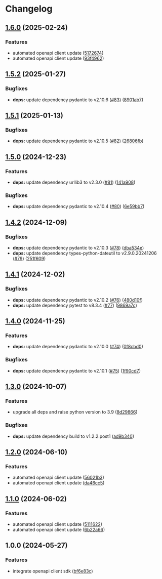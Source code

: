 # Changelog

## [1.6.0](https://github.com/gopad/gopad-python/compare/v1.5.2...v1.6.0) (2025-02-24)


### Features

* automated openapi client update ([5172674](https://github.com/gopad/gopad-python/commit/51726747a929a7d54b3d08e306e35b6c21a9f735))
* automated openapi client update ([93f4962](https://github.com/gopad/gopad-python/commit/93f49620222e26b8ede3f0bea8505e2c4bef80cd))

## [1.5.2](https://github.com/gopad/gopad-python/compare/v1.5.1...v1.5.2) (2025-01-27)


### Bugfixes

* **deps:** update dependency pydantic to v2.10.6 ([#83](https://github.com/gopad/gopad-python/issues/83)) ([8901ab7](https://github.com/gopad/gopad-python/commit/8901ab7916e728bff3055861aacc24fb290735b2))

## [1.5.1](https://github.com/gopad/gopad-python/compare/v1.5.0...v1.5.1) (2025-01-13)


### Bugfixes

* **deps:** update dependency pydantic to v2.10.5 ([#82](https://github.com/gopad/gopad-python/issues/82)) ([26806fb](https://github.com/gopad/gopad-python/commit/26806fb54fb884466664679a68dd115622da701a))

## [1.5.0](https://github.com/gopad/gopad-python/compare/v1.4.2...v1.5.0) (2024-12-23)


### Features

* **deps:** update dependency urllib3 to v2.3.0 ([#81](https://github.com/gopad/gopad-python/issues/81)) ([141a908](https://github.com/gopad/gopad-python/commit/141a908e9f05ded46bf1f5528967ceda35c42f03))


### Bugfixes

* **deps:** update dependency pydantic to v2.10.4 ([#80](https://github.com/gopad/gopad-python/issues/80)) ([6e59bb7](https://github.com/gopad/gopad-python/commit/6e59bb737b235e2454650d56ab81f1e7add48776))

## [1.4.2](https://github.com/gopad/gopad-python/compare/v1.4.1...v1.4.2) (2024-12-09)


### Bugfixes

* **deps:** update dependency pydantic to v2.10.3 ([#78](https://github.com/gopad/gopad-python/issues/78)) ([dba534e](https://github.com/gopad/gopad-python/commit/dba534ea7d67431a4bbd3cecc80beb664a6e867a))
* **deps:** update dependency types-python-dateutil to v2.9.0.20241206 ([#79](https://github.com/gopad/gopad-python/issues/79)) ([251f609](https://github.com/gopad/gopad-python/commit/251f609f6070c9f09e953b3f43da2c428ab21eb8))

## [1.4.1](https://github.com/gopad/gopad-python/compare/v1.4.0...v1.4.1) (2024-12-02)


### Bugfixes

* **deps:** update dependency pydantic to v2.10.2 ([#76](https://github.com/gopad/gopad-python/issues/76)) ([480d10f](https://github.com/gopad/gopad-python/commit/480d10f75aea2f1f47a51c68fa871464d7505a6f))
* **deps:** update dependency pytest to v8.3.4 ([#77](https://github.com/gopad/gopad-python/issues/77)) ([9869a7c](https://github.com/gopad/gopad-python/commit/9869a7c07da396e0ce752286c130201af496ecce))

## [1.4.0](https://github.com/gopad/gopad-python/compare/v1.3.0...v1.4.0) (2024-11-25)


### Features

* **deps:** update dependency pydantic to v2.10.0 ([#74](https://github.com/gopad/gopad-python/issues/74)) ([0f8cbd0](https://github.com/gopad/gopad-python/commit/0f8cbd03bfd1e7584e203a8a1035d48631ebc1a5))


### Bugfixes

* **deps:** update dependency pydantic to v2.10.1 ([#75](https://github.com/gopad/gopad-python/issues/75)) ([1f90cd7](https://github.com/gopad/gopad-python/commit/1f90cd79fb2202a91ded5e2c3cae7f39c0015305))

## [1.3.0](https://github.com/gopad/gopad-python/compare/v1.2.0...v1.3.0) (2024-10-07)


### Features

* upgrade all deps and raise python version to 3.9 ([8d29866](https://github.com/gopad/gopad-python/commit/8d2986619c1fbc81d6d3ca84197483a0e77d0fda))


### Bugfixes

* **deps:** update dependency build to v1.2.2.post1 ([ad9b340](https://github.com/gopad/gopad-python/commit/ad9b34090349559d72d5baa91f9ff0103ae6078c))

## [1.2.0](https://github.com/gopad/gopad-python/compare/v1.1.0...v1.2.0) (2024-06-10)


### Features

* automated openapi client update ([56021b3](https://github.com/gopad/gopad-python/commit/56021b355e78131033e174062402fb2c60317760))
* automated openapi client update ([da46cc5](https://github.com/gopad/gopad-python/commit/da46cc57ff80217ca4961d8ee70109695c154569))

## [1.1.0](https://github.com/gopad/gopad-python/compare/v1.0.0...v1.1.0) (2024-06-02)


### Features

* automated openapi client update ([5111622](https://github.com/gopad/gopad-python/commit/5111622a83be623ede9e85817699a2821c507595))
* automated openapi client update ([6b22a66](https://github.com/gopad/gopad-python/commit/6b22a66899f2595f07d25d8e834f6724be5bcb19))

## 1.0.0 (2024-05-27)


### Features

* integrate openapi client sdk ([bf6e83c](https://github.com/gopad/gopad-python/commit/bf6e83cfc6330e8f376e930446ab5990e195946c))
